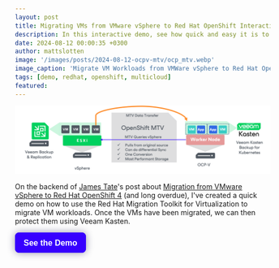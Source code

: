 ```yaml
---
layout: post
title: Migrating VMs from VMware vSphere to Red Hat OpenShift Interactive Demo
description: In this interactive demo, see how quick and easy it is to leverage the Red Hat OpenShift Migration Toolkit for Virtualization Operator
date: 2024-08-12 00:00:35 +0300
author: mattslotten
image: '/images/posts/2024-08-12-ocpv-mtv/ocp_mtv.webp'
image_caption: 'Migrate VM Workloads from VMWare vSphere to Red Hat OpenShift with MTV'
tags: [demo, redhat, openshift, multicloud]
featured:
---
```

<img src="/images/posts/2024-08-12-ocpv-mtv/ocp_mtv.png" alt="Migrate VM Workloads from VMWare vSphere to Red Hat OpenShift with MTV" />
<p>
On the backend of <a href="https://veeamkasten.dev/jamestate" target="_blank">James Tate</a>'s post about <a href="https://veeamkasten.dev/ocpv-migration" target="_blank">Migration from VMware vSphere to Red Hat OpenShift 4</a> (and long overdue), I've created a quick demo on how to use the Red Hat Migration Toolkit for Virtualization to migrate VM workloads.
Once the VMs have been migrated, we can then protect them using Veeam Kasten.
</p>
<div>
        <script src="https://js.storylane.io/js/v1/storylane.js"></script>
        <button onclick="Storylane.Play({type: 'popup', demo_type: 'image', width: 1280, height: 800, scale: '0.95', demo_url: 'https://veeam.storylane.io/demo/kjfpvz2pkizi', padding_bottom: 'calc(62.50% + 25px)'})" class="sl-preview-cta" style="background-color:#3700ff;border:none;border-radius:8px;box-shadow:0px 0px 15px rgba(26, 19, 72, 0.45);color:#FFFFFF;display:inline-block;font-family:Poppins, Arial, sans-serif;font-size:clamp(16px, 1.599vw, 20px);font-weight:600;height:clamp(40px, 3.996vw, 50px);line-height:1.2;padding:0 clamp(15px, 1.776vw, 20px);text-overflow:ellipsis;transform:translateZ(0);transition:background 0.4s;white-space:nowrap;width:auto;z-index:999999;cursor:pointer">See the Demo<div class="sl-preview-cta-ripple" style="position:absolute;border:1px solid #3700ff;inset:0;border-radius:inherit;pointer-events:none"><div class="sl-preview-cta-ripple-shadow" style="box-shadow:#3700ff 0px 0px 4px 4px;opacity:0;border-radius:inherit;position:absolute;inset:0"></div></div></button><style>.sl-preview-cta:hover .sl-preview-cta-ripple{transition:all 1s cubic-bezier(0,0,.2,1);inset:-0.75em!important;opacity:0!important}.sl-preview-cta:hover .sl-preview-cta-ripple-shadow{opacity:0.125!important;}</style>
  </div>
        